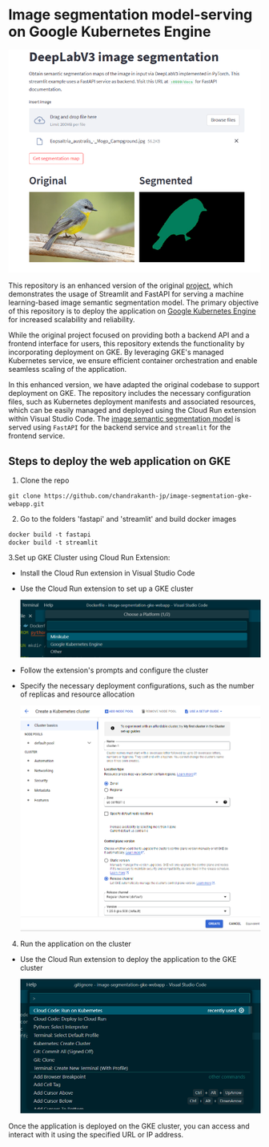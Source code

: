 # Image segmentation model-serving on Google Kubernetes Engine
![](/images/webapp.png)

This repository is an enhanced version of the original [project](https://davidefiocco.github.io/streamlit-fastapi-ml-serving), which demonstrates the usage of Streamlit and FastAPI for serving a machine learning-based image semantic segmentation model. The primary objective of this repository is to deploy the application on [Google Kubernetes Engine](https://cloud.google.com/kubernetes-engine) for increased scalability and reliability.

While the original project focused on providing both a backend API and a frontend interface for users, this repository extends the functionality by incorporating deployment on GKE. By leveraging GKE's managed Kubernetes service, we ensure efficient container orchestration and enable seamless scaling of the application.

In this enhanced version, we have adapted the original codebase to support deployment on GKE. The repository includes the necessary configuration files, such as Kubernetes deployment manifests and associated resources, which can be easily managed and deployed using the Cloud Run extension within Visual Studio Code.
The [image semantic segmentation model](https://pytorch.org/hub/pytorch_vision_deeplabv3_resnet101/) is served using `FastAPI` for the backend service and `streamlit` for the frontend service. 

## Steps to deploy the web application on GKE
1. Clone the repo
```
git clone https://github.com/chandrakanth-jp/image-segmentation-gke-webapp.git
```
2. Go to the folders 'fastapi' and 'streamlit' and build docker images 
```
docker build -t fastapi
docker build -t streamlit
```
3.Set up GKE Cluster using Cloud Run Extension:
- Install the Cloud Run extension in Visual Studio Code
- Use the Cloud Run extension to set up a GKE cluster

    ![](/images/select_platform.png)

- Follow the extension's prompts and configure the cluster
-  Specify the necessary deployment configurations, such as the number of replicas and resource allocation

    ![](/images/create_cluster.png)
    
4. Run the application on the cluster
- Use the Cloud Run extension to deploy the application to the GKE cluster

    ![](/images/run.png)
    
Once the application is deployed on the GKE cluster, you can access and interact with it using the specified URL or IP address.
